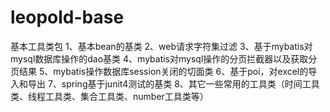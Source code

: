 # leopold-base
基本工具类包
1、基本bean的基类
2、web请求字符集过滤
3、基于mybatis对mysql数据库操作的dao基类
4、mybatis对mysql操作的分页拦截器以及获取分页结果
5、mybatis操作数据库session关闭的切面类
6、基于poi，对excel的导入和导出
7、spring基于junit4测试的基类
8、其它一些常用的工具类（时间工具类、线程工具类、集合工具类、number工具类等）
